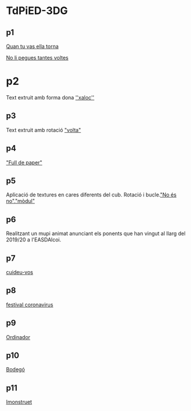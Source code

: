# TdPiED-3DG
## p1
[Quan tu vas ella torna](P1.gif)

[No li pegues tantes voltes](P1Blanc.gif)

#  p2
Text extruit amb forma dona
[''xaloc''](P2m.gif)

##  p3
Text extruit amb rotació
["volta"](p3.gif)

## p4
["Full de paper"](p4.gif)


## p5 
Aplicació de textures en cares diferents del cub. Rotació i bucle.["No és no"](p5.gif),["mòdul"](modulp5.gif)

## p6
Realitzant un mupi animat anunciant els ponents que han vingut al llarg del 2019/20 a l'EASDAlcoi.

## p7
[cuideu-vos](p7.gif)


## p8
[festival coronavirus](p8.gif)
    

## p9
[Ordinador](p9.png)

## p10
[Bodegó](p10.png)

## p11

[Imonstruet](p11.png)

